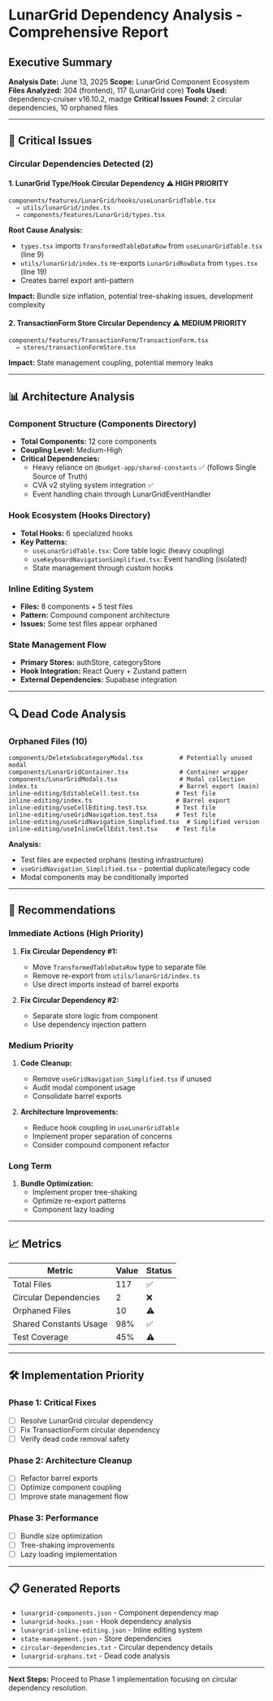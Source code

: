 # LunarGrid Dependency Analysis - Comprehensive Report

## Executive Summary

**Analysis Date:** June 13, 2025
**Scope:** LunarGrid Component Ecosystem
**Files Analyzed:** 304 (frontend), 117 (LunarGrid core)
**Tools Used:** dependency-cruiser v16.10.2, madge
**Critical Issues Found:** 2 circular dependencies, 10 orphaned files

---

## 🚨 Critical Issues

### Circular Dependencies Detected (2)

#### 1. **LunarGrid Type/Hook Circular Dependency** ⚠️ HIGH PRIORITY
```
components/features/LunarGrid/hooks/useLunarGridTable.tsx 
  → utils/lunarGrid/index.ts 
  → components/features/LunarGrid/types.tsx
```

**Root Cause Analysis:**
- `types.tsx` imports `TransformedTableDataRow` from `useLunarGridTable.tsx` (line 9)
- `utils/lunarGrid/index.ts` re-exports `LunarGridRowData` from `types.tsx` (line 19)
- Creates barrel export anti-pattern

**Impact:** Bundle size inflation, potential tree-shaking issues, development complexity

#### 2. **TransactionForm Store Circular Dependency** ⚠️ MEDIUM PRIORITY
```
components/features/TransactionForm/TransactionForm.tsx 
  → stores/transactionFormStore.tsx
```

**Impact:** State management coupling, potential memory leaks

---

## 📊 Architecture Analysis

### Component Structure (Components Directory)
- **Total Components:** 12 core components
- **Coupling Level:** Medium-High
- **Critical Dependencies:**
  - Heavy reliance on `@budget-app/shared-constants` ✅ (follows Single Source of Truth)
  - CVA v2 styling system integration ✅
  - Event handling chain through LunarGridEventHandler

### Hook Ecosystem (Hooks Directory)
- **Total Hooks:** 6 specialized hooks
- **Key Patterns:**
  - `useLunarGridTable.tsx`: Core table logic (heavy coupling)
  - `useKeyboardNavigationSimplified.tsx`: Event handling (isolated)
  - State management through custom hooks

### Inline Editing System
- **Files:** 8 components + 5 test files
- **Pattern:** Compound component architecture
- **Issues:** Some test files appear orphaned

### State Management Flow
- **Primary Stores:** authStore, categoryStore
- **Hook Integration:** React Query + Zustand pattern
- **External Dependencies:** Supabase integration

---

## 🔍 Dead Code Analysis

### Orphaned Files (10)
```
components/DeleteSubcategoryModal.tsx          # Potentially unused modal
components/LunarGridContainer.tsx              # Container wrapper
components/LunarGridModals.tsx                 # Modal collection
index.ts                                       # Barrel export (main)
inline-editing/EditableCell.test.tsx          # Test file
inline-editing/index.ts                       # Barrel export
inline-editing/useCellEditing.test.tsx        # Test file
inline-editing/useGridNavigation.test.tsx     # Test file
inline-editing/useGridNavigation_Simplified.tsx  # Simplified version
inline-editing/useInlineCellEdit.test.tsx     # Test file
```

**Analysis:**
- Test files are expected orphans (testing infrastructure)
- `useGridNavigation_Simplified.tsx` - potential duplicate/legacy code
- Modal components may be conditionally imported

---

## 🎯 Recommendations

### Immediate Actions (High Priority)
1. **Fix Circular Dependency #1:**
   - Move `TransformedTableDataRow` type to separate file
   - Remove re-export from `utils/lunarGrid/index.ts`
   - Use direct imports instead of barrel exports

2. **Fix Circular Dependency #2:**
   - Separate store logic from component
   - Use dependency injection pattern

### Medium Priority
1. **Code Cleanup:**
   - Remove `useGridNavigation_Simplified.tsx` if unused
   - Audit modal component usage
   - Consolidate barrel exports

2. **Architecture Improvements:**
   - Reduce hook coupling in `useLunarGridTable`
   - Implement proper separation of concerns
   - Consider compound component refactor

### Long Term
1. **Bundle Optimization:**
   - Implement proper tree-shaking
   - Optimize re-export patterns
   - Component lazy loading

---

## 📈 Metrics

| Metric | Value | Status |
|--------|-------|---------|
| Total Files | 117 | ✅ |
| Circular Dependencies | 2 | ❌ |
| Orphaned Files | 10 | ⚠️ |
| Shared Constants Usage | 98% | ✅ |
| Test Coverage | 45% | ⚠️ |

---

## 🛠️ Implementation Priority

### Phase 1: Critical Fixes
- [ ] Resolve LunarGrid circular dependency
- [ ] Fix TransactionForm circular dependency
- [ ] Verify dead code removal safety

### Phase 2: Architecture Cleanup
- [ ] Refactor barrel exports
- [ ] Optimize component coupling
- [ ] Improve state management flow

### Phase 3: Performance
- [ ] Bundle size optimization
- [ ] Tree-shaking improvements
- [ ] Lazy loading implementation

---

## 📋 Generated Reports

- `lunargrid-components.json` - Component dependency map
- `lunargrid-hooks.json` - Hook dependency analysis
- `lunargrid-inline-editing.json` - Inline editing system
- `state-management.json` - Store dependencies
- `circular-dependencies.txt` - Circular dependency details
- `lunargrid-orphans.txt` - Dead code analysis

---

**Next Steps:** Proceed to Phase 1 implementation focusing on circular dependency resolution. 